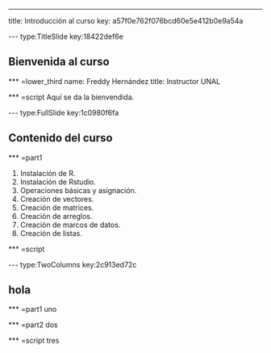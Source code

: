 ---
title: Introducción al curso
key: a57f0e762f076bcd60e5e412b0e9a54a


--- type:TitleSlide key:18422def6e
## Bienvenida al curso

*** =lower_third
name: Freddy Hernández
title: Instructor UNAL

*** =script
Aquí se da la bienvendida.


--- type:FullSlide key:1c0980f6fa
## Contenido del curso

*** =part1
1. Instalación de R.
2. Instalación de Rstudio.
3. Operaciones básicas y asignación.
4. Creación de vectores.
5. Creación de matrices.
6. Creación de arreglos.
7. Creación de marcos de datos.
8. Creación de listas.

*** =script




--- type:TwoColumns key:2c913ed72c
## hola

*** =part1
uno

*** =part2
dos

*** =script
tres

